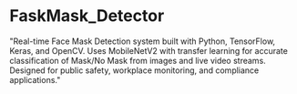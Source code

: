 # FaskMask_Detector
"Real-time Face Mask Detection system built with Python, TensorFlow, Keras, and OpenCV. Uses MobileNetV2 with transfer learning for accurate classification of Mask/No Mask from images and live video streams. Designed for public safety, workplace monitoring, and compliance applications."
